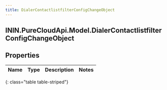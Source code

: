 ```yaml
---
title: DialerContactlistfilterConfigChangeObject
---
```

## ININ.PureCloudApi.Model.DialerContactlistfilterConfigChangeObject

## Properties

|Name | Type | Description | Notes|
|------------ | ------------- | ------------- | -------------|
{: class="table table-striped"}


